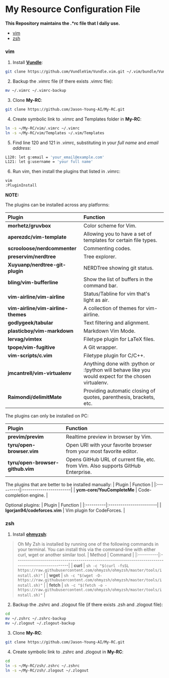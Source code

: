 # My Resource Configuration File

**This Repository maintains the .\*rc file that I daliy use.**

* [vim](#vim)
* [zsh](#zsh)

### vim
1. Install [**Vundle**](https://github.com/VundleVim/Vundle.vim):
```bash
git clone https://github.com/VundleVim/Vundle.vim.git ~/.vim/bundle/Vundle.vim
```

2. Backup the .vimrc file (if there exists .vimrc file):
```bash
mv ~/.vimrc ~/.vimrc-backup
```

3. Clone **My-RC**:
```bash
git clone https://github.com/Jason-Young-AI/My-RC.git
```

4. Create symbolic link to .vimrc and Templates folder in **My-RC**:
```bash
ln -s ~/My-RC/vim/.vimrc ~/.vimrc
ln -s ~/My-RC/vim/Templates ~/.vim/Templates
```

5. Find line 120 and 121 in .vimrc, substituting in your *full name* and *email address*:
```bash
L120: let g:email = 'your_email@example.com'
L121: let g:username = 'your full name'
```

6. Run vim, then install the plugins that listed in .vimrc:
```bash
vim
:PluginInstall
```

**NOTE:**

The plugins can be installed across any platforms:

| Plugin    | Function                |
|:----------|:------------------------|
| **morhetz/gruvbox**  | Color scheme for Vim. |
| **aperezdc/vim-template**  | Allowing you to have a set of templates for certain file types. |
| **scrooloose/nerdcommenter** | Commenting codes. |
| **preservim/nerdtree** | Tree explorer. |
| **Xuyuanp/nerdtree-git-plugin** | NERDTree showing git status. |
| **bling/vim-bufferline** | Show the list of buffers in the command bar. |
| **vim-airline/vim-airline** | Status/Tabline for vim that's light as air. |
| **vim-airline/vim-airline-themes** | A collection of themes for vim-airline. |
| **godlygeek/tabular** | Text filtering and alignment. |
| **plasticboy/vim-markdown** | Markdown Vim Mode. |
| **lervag/vimtex** | Filetype plugin for LaTeX files. |
| **tpope/vim-fugitive** | A Git wrapper. |
| **vim-scripts/c.vim** | Filetype plugin for C/C++. |
| **jmcantrell/vim-virtualenv** | Anything done with :python or :!python will behave like you would expect for the chosen virtualenv. |
| **Raimondi/delimitMate** | Providing automatic closing of quotes, parenthesis, brackets, etc. |

The plugins can only be installed on PC:

| Plugin    | Function                |
|:----------|:------------------------|
| **previm/previm** | Realtime preview in browser by Vim. |
| **tyru/open-browser.vim** | Open URI with your favorite browser from your most favorite editor. |
| **tyru/open-browser-github.vim** | Opens GitHub URL of current file, etc. from Vim. Also supports GitHub Enterprise. |

The plugins that are better to be installed manually:
| Plugin    | Function                |
|:----------|:------------------------|
| **ycm-core/YouCompleteMe** | Code-completion engine. |

Optional plugins:
| Plugin    | Function                |
|:----------|:------------------------|
| **Igorjan94/codeforces.vim** | Vim plugin for CodeForces. |


### zsh
1. Install [**ohmyzsh**](https://github.com/ohmyzsh/ohmyzsh):
>Oh My Zsh is installed by running one of the following commands in your terminal. You can install this via the command-line with either curl, wget or another similar tool.
>| Method    | Command                                                                                           |
>|:----------|:--------------------------------------------------------------------------------------------------|
>| **curl**  | `sh -c "$(curl -fsSL https://raw.githubusercontent.com/ohmyzsh/ohmyzsh/master/tools/install.sh)"` |
>| **wget**  | `sh -c "$(wget -O- https://raw.githubusercontent.com/ohmyzsh/ohmyzsh/master/tools/install.sh)"`   |
>| **fetch** | `sh -c "$(fetch -o - https://raw.githubusercontent.com/ohmyzsh/ohmyzsh/master/tools/install.sh)"` |

2. Backup the .zshrc and .zlogout file (if there exists .zsh and .zlogout file):
```bash
cd
mv ~/.zshrc ~/.zshrc-backup
mv ~/.zlogout ~/.zlogout-backup
```

3. Clone **My-RC**:
```bash
git clone https://github.com/Jason-Young-AI/My-RC.git
```

4. Create symbolic link to .zshrc and .zlogout in **My-RC**:
```bash
cd
ln -s ~/My-RC/zsh/.zshrc ~/.zshrc
ln -s ~/My-RC/zsh/.zlogout ~/.zlogout
```
